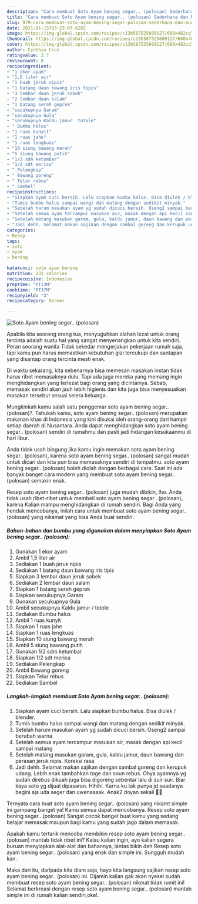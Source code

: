 ```yaml
---
description: "Cara membuat Soto Ayam bening segar.. (polosan) Sederhana dan Mudah Dibuat"
title: "Cara membuat Soto Ayam bening segar.. (polosan) Sederhana dan Mudah Dibuat"
slug: 979-cara-membuat-soto-ayam-bening-segar-polosan-sederhana-dan-mudah-dibuat
date: 2021-01-15T03:23:07.628Z
image: https://img-global.cpcdn.com/recipes/c13b587525609127/680x482cq70/soto-ayam-bening-segar-polosan-foto-resep-utama.jpg
thumbnail: https://img-global.cpcdn.com/recipes/c13b587525609127/680x482cq70/soto-ayam-bening-segar-polosan-foto-resep-utama.jpg
cover: https://img-global.cpcdn.com/recipes/c13b587525609127/680x482cq70/soto-ayam-bening-segar-polosan-foto-resep-utama.jpg
author: Cynthia Cruz
ratingvalue: 3.7
reviewcount: 8
recipeingredient:
- "1 ekor ayam"
- "1,5 liter air"
- "1 buah jeruk nipis"
- "1 batang daun bawang iris tipis"
- "3 lembar daun jeruk sobek"
- "2 lembar daun salam"
- "1 batang sereh geprek"
- "secukupnya Garam"
- "secukupnya Gula"
- "secukupnya Kaldu jamur  totole"
- " Bumbu halus"
- "1 ruas kunyit"
- "1 ruas jahe"
- "1 ruas lengkuas"
- "10 siung bawang merah"
- "5 siung bawang putih"
- "1/2 sdm ketumbar"
- "1/2 sdt merica"
- " Pelengkap"
- " Bawang goreng"
- " Telur rebus"
- " Sambel"
recipeinstructions:
- "Siapkan ayam cuci bersih. Lalu siapkan bumbu halus. Bisa diulek / blender."
- "Tumis bumbu halus sampai wangi dan matang dengan sedikit minyak."
- "Setelah harum masukan ayam yg sudah dicuci bersih. Oseng2 sampai berubah warna"
- "Setelah semua ayam tercampur masukan air, masak dengan api kecil sampai matang"
- "Setelah matang masukan garam, gula, kaldu jamur, daun bawang dan perasan jeruk nipis. Koreksi rasa."
- "Jadi dehh. Selamat makan sajikan dengan sambal goreng dan kerupuk udang. Lebih enak tambahkan toge dan soun rebus. Ohya ayamnya yg sudah direbus dikuah juga bisa digoreng sebentar lalu di suir suir. Biar kaya soto yg dijual dipasaran. Hihihi. Karna ku tak punya jd seadanya begini aja uda seger dan uwenaaaak. Anak2 doyan sekali 👍🏻"
categories:
- Resep
tags:
- soto
- ayam
- bening

katakunci: soto ayam bening 
nutrition: 231 calories
recipecuisine: Indonesian
preptime: "PT13M"
cooktime: "PT37M"
recipeyield: "3"
recipecategory: Dinner

---
```



![Soto Ayam bening segar.. (polosan)](https://img-global.cpcdn.com/recipes/c13b587525609127/680x482cq70/soto-ayam-bening-segar-polosan-foto-resep-utama.jpg)

Apabila kita seorang orang tua, menyuguhkan olahan lezat untuk orang tercinta adalah suatu hal yang sangat menyenangkan untuk kita sendiri. Peran seorang  wanita Tidak sekedar mengerjakan pekerjaan rumah saja, tapi kamu pun harus memastikan kebutuhan gizi tercukupi dan santapan yang disantap orang tercinta mesti enak.

Di waktu  sekarang, kita sebenarnya bisa memesan masakan instan tidak harus ribet memasaknya dulu. Tapi ada juga mereka yang memang ingin menghidangkan yang terlezat bagi orang yang dicintainya. Sebab, memasak sendiri akan jauh lebih higienis dan kita juga bisa menyesuaikan masakan tersebut sesuai selera keluarga. 



Mungkinkah kamu salah satu penggemar soto ayam bening segar.. (polosan)?. Tahukah kamu, soto ayam bening segar.. (polosan) merupakan makanan khas di Indonesia yang kini disukai oleh orang-orang dari hampir setiap daerah di Nusantara. Anda dapat menghidangkan soto ayam bening segar.. (polosan) sendiri di rumahmu dan pasti jadi hidangan kesukaanmu di hari libur.

Anda tidak usah bingung jika kamu ingin memakan soto ayam bening segar.. (polosan), karena soto ayam bening segar.. (polosan) sangat mudah untuk dicari dan kita pun bisa memasaknya sendiri di tempatmu. soto ayam bening segar.. (polosan) boleh diolah dengan berbagai cara. Saat ini ada banyak banget cara modern yang membuat soto ayam bening segar.. (polosan) semakin enak.

Resep soto ayam bening segar.. (polosan) juga mudah dibikin, lho. Anda tidak usah ribet-ribet untuk membeli soto ayam bening segar.. (polosan), karena Kalian mampu menghidangkan di rumah sendiri. Bagi Anda yang hendak mencobanya, inilah cara untuk membuat soto ayam bening segar.. (polosan) yang nikamat yang bisa Anda buat sendiri.

<!--inarticleads1-->

##### Bahan-bahan dan bumbu yang digunakan dalam menyiapkan Soto Ayam bening segar.. (polosan):

1. Gunakan 1 ekor ayam
1. Ambil 1,5 liter air
1. Sediakan 1 buah jeruk nipis
1. Sediakan 1 batang daun bawang iris tipis
1. Siapkan 3 lembar daun jeruk sobek
1. Sediakan 2 lembar daun salam
1. Siapkan 1 batang sereh geprek
1. Siapkan secukupnya Garam
1. Gunakan secukupnya Gula
1. Ambil secukupnya Kaldu jamur / totole
1. Sediakan  Bumbu halus
1. Ambil 1 ruas kunyit
1. Siapkan 1 ruas jahe
1. Siapkan 1 ruas lengkuas
1. Siapkan 10 siung bawang merah
1. Ambil 5 siung bawang putih
1. Gunakan 1/2 sdm ketumbar
1. Siapkan 1/2 sdt merica
1. Sediakan  Pelengkap
1. Ambil  Bawang goreng
1. Siapkan  Telur rebus
1. Sediakan  Sambel




<!--inarticleads2-->

##### Langkah-langkah membuat Soto Ayam bening segar.. (polosan):

1. Siapkan ayam cuci bersih. Lalu siapkan bumbu halus. Bisa diulek / blender.
1. Tumis bumbu halus sampai wangi dan matang dengan sedikit minyak.
1. Setelah harum masukan ayam yg sudah dicuci bersih. Oseng2 sampai berubah warna
1. Setelah semua ayam tercampur masukan air, masak dengan api kecil sampai matang
1. Setelah matang masukan garam, gula, kaldu jamur, daun bawang dan perasan jeruk nipis. Koreksi rasa.
1. Jadi dehh. Selamat makan sajikan dengan sambal goreng dan kerupuk udang. Lebih enak tambahkan toge dan soun rebus. Ohya ayamnya yg sudah direbus dikuah juga bisa digoreng sebentar lalu di suir suir. Biar kaya soto yg dijual dipasaran. Hihihi. Karna ku tak punya jd seadanya begini aja uda seger dan uwenaaaak. Anak2 doyan sekali 👍🏻




Ternyata cara buat soto ayam bening segar.. (polosan) yang nikamt simple ini gampang banget ya! Kamu semua dapat mencobanya. Resep soto ayam bening segar.. (polosan) Sangat cocok banget buat kamu yang sedang belajar memasak maupun bagi kamu yang sudah jago dalam memasak.

Apakah kamu tertarik mencoba membikin resep soto ayam bening segar.. (polosan) mantab tidak ribet ini? Kalau kalian ingin, ayo kalian segera buruan menyiapkan alat-alat dan bahannya, lantas bikin deh Resep soto ayam bening segar.. (polosan) yang enak dan simple ini. Sungguh mudah kan. 

Maka dari itu, daripada kita diam saja, hayo kita langsung sajikan resep soto ayam bening segar.. (polosan) ini. Dijamin kalian gak akan nyesel sudah membuat resep soto ayam bening segar.. (polosan) nikmat tidak rumit ini! Selamat berkreasi dengan resep soto ayam bening segar.. (polosan) mantab simple ini di rumah kalian sendiri,oke!.

